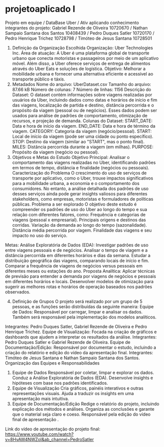 # projetoaplicado I
Projeto em equipe / DataBase Uber / Ativ aplicando conhecimento 
integrantes do projeto: Gabriel Rezende de Oliveira 10720670 / Nathan Sampaio Santana dos Santos  10408439 / Pedro Duques Satler 10720170 / Pedro Henrique Trichez 10728798 / Timóteo de Jesus Santana 10728501


1. Definição da Organização Escolhida
Organização: Uber Technologies Inc.
Área de atuação: A Uber é uma plataforma global de transporte urbano que conecta motoristas e passageiros por meio de um aplicativo móvel. Além disso, a Uber oferece serviços de entrega de alimentos através do Uber Eats e soluções de logística.
Objetivo: Melhorar a mobilidade urbana e fornecer uma alternativa eficiente e acessível ao transporte público e táxis.
2. Metadados
Nome do arquivo: UberDataset.csv
Tamanho do arquivo: 87.66 kB
Número de colunas: 7
Número de linhas: 1156
Descrição do Dataset: O dataset contém informações sobre viagens realizadas por usuários da Uber, incluindo dados como datas e horários de início e fim das viagens, localização de partida e destino, distância percorrida e o propósito da viagem (pessoal ou de negócios). Esses dados podem ser usados para análise de padrões de comportamento, otimização de recursos, e projeção de demanda.
Colunas do Dataset:
START_DATE: Data e hora de início da viagem.
END_DATE: Data e hora de término da viagem.
CATEGORY: Categoria da viagem (negócio/pessoal).
START: Local de início da viagem (pode ser uma cidade ou ponto específico).
STOP: Destino da viagem (similar ao "START", mas o ponto final).
MILES: Distância percorrida durante a viagem (em milhas).
PURPOSE: Propósito da viagem (negócio ou pessoal).
3. Objetivos e Metas do Estudo
Objetivo Principal: Analisar o comportamento das viagens realizadas no Uber, identificando padrões em termos de tempo, distância e finalidade (negócios ou pessoais).
Caracterização do Problema
O crescimento do uso de serviços de transporte por aplicativo, como o Uber, trouxe impactos significativos para a mobilidade urbana, a economia e o comportamento dos consumidores. No entanto, a análise detalhada dos padrões de uso desses serviços ainda pode gerar insights valiosos para diferentes stakeholders, como empresas, motoristas e formuladores de políticas públicas.
Problema a ser explorado
O objetivo deste estudo é compreender os padrões de uso do Uber ao longo do tempo e sua relação com diferentes fatores, como:
Frequência e categorias de viagens (pessoal x empresarial).
Principais origens e destinos das corridas.
Variação da demanda ao longo do tempo (sazonalidade).
Distância média percorrida por viagem.
Finalidade das viagens e seu impacto no uso do serviço.

Metas:
Análise Exploratória de Dados (EDA):
Investigar padrões de uso entre viagens pessoais e de negócios.
Analisar o tempo de viagem e a distância percorrida em diferentes horários e dias da semana.
Estudar a distribuição geográfica das viagens, comparando locais de início e fim.
Comparar a frequência de viagens de negócios versus pessoais em diferentes meses ou estações do ano.
Proposta Analítica:
Aplicar técnicas de previsão para entender a demanda por viagens de negócios e pessoais em diferentes horários e locais.
Desenvolver modelos de otimização para sugerir as melhores rotas e horários de operação baseados nos padrões observados.

4. Definição de Grupos
O projeto será realizado por um grupo de 5 pessoas, e as funções serão distribuídas da seguinte maneira:
Equipe de Dados: Responsável por carregar, limpar e analisar os dados. Também será responsável pela implementação dos modelos analíticos. 


Integrantes: Pedro Duques Satler, Gabriel Rezende de Oliveira e Pedro Henrique Trichez.
Equipe de Visualização: Focada na criação de gráficos e dashboards que ajudem a interpretar os resultados da análise. 
Integrantes: Pedro Duques Satler e  Gabriel Rezende de Oliveira.
Equipe de Documentação/Edição: Responsável por documentar o estudo, incluindo a criação do relatório e edição do vídeo da apresentação final. 
Integrantes:  Timóteo de Jesus Santana e Nathan Sampaio Santana dos Santos.
Organização das Equipes e Responsabilidades
1. Equipe de Dados
Responsável por coletar, limpar e explorar os dados.
Conduz a Análise Exploratória de Dados (EDA).
Desenvolve insights e hipóteses com base nos padrões identificados.
2. Equipe de Visualização
Cria gráficos, painéis interativos e outras representações visuais.
Ajuda a traduzir os insights em uma apresentação mais intuitiva.
3. Equipe de Documentação/Edição
Redige o relatório do projeto, incluindo explicação dos métodos e análises.
Organiza as conclusões e garante que o material seja claro e coeso.
Responsável pela edição do vídeo final de apresentação .

Link do vídeo de apresentação do projeto final: https://www.youtube.com/watch?v=8HvAW4NWZoI&ab_channel=PedroSatler

